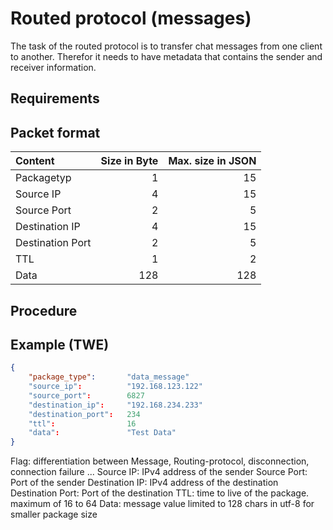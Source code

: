 # Routed protocol (messages)
The task of the routed protocol is to transfer chat messages from one client to another. Therefor it needs to have metadata that contains the sender and receiver information.
## Requirements

## Packet format
| Content          | Size in Byte | Max. size in JSON |
|:---------------- | ------------:|------------------:|
| Packagetyp       |            1 |                15 |
| Source IP        |            4 |                15 |
| Source Port      |            2 |                 5 |
| Destination IP   |            4 |                15 |
| Destination Port |            2 |                 5 |
| TTL              |            1 |                 2 |
| Data             |          128 |               128 |

## Procedure

## Example (TWE)
```json
{
    "package_type":       "data_message"
    "source_ip":          "192.168.123.122"
    "source_port":        6827
    "destination_ip":     "192.168.234.233"
    "destination_port":   234
    "ttl":                16
    "data":               "Test Data"
}
```

Flag: differentiation between Message, Routing-protocol, disconnection, connection failure ...
Source IP: IPv4 address of the sender
Source Port: Port of the sender
Destination IP: IPv4 address of the destination
Destination Port: Port of the destination
TTL: time to live of the package. maximum of 16 to 64
Data: message value limited to 128 chars in utf-8 for smaller package size
